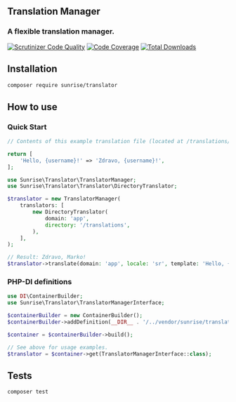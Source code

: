 ## Translation Manager

### A flexible translation manager.

[![Scrutinizer Code Quality](https://scrutinizer-ci.com/g/sunrise-php/translator/badges/quality-score.png?b=master)](https://scrutinizer-ci.com/g/sunrise-php/translator/?branch=master)
[![Code Coverage](https://scrutinizer-ci.com/g/sunrise-php/translator/badges/coverage.png?b=master)](https://scrutinizer-ci.com/g/sunrise-php/translator/?branch=master)
[![Total Downloads](https://poser.pugx.org/sunrise/translator/downloads?format=flat)](https://packagist.org/packages/sunrise/translator)

## Installation

```bash
composer require sunrise/translator
```

## How to use

### Quick Start

```php
// Contents of this example translation file (located at /translations/sr.php):

return [
    'Hello, {username}!' => 'Zdravo, {username}!',
];
```

```php
use Sunrise\Translator\TranslatorManager;
use Sunrise\Translator\Translator\DirectoryTranslator;

$translator = new TranslatorManager(
    translators: [
        new DirectoryTranslator(
            domain: 'app',
            directory: '/translations',
        ),
    ],
);

// Result: Zdravo, Marko!
$translator->translate(domain: 'app', locale: 'sr', template: 'Hello, {username}!', placeholders: ['{username}' => 'Marko']);
```

### PHP-DI definitions

```php
use DI\ContainerBuilder;
use Sunrise\Translator\TranslatorManagerInterface;

$containerBuilder = new ContainerBuilder();
$containerBuilder->addDefinition(__DIR__ . '/../vendor/sunrise/translator/resources/definitions/translator_manager.php');

$container = $containerBuilder->build();

// See above for usage examples.
$translator = $container->get(TranslatorManagerInterface::class);
```

## Tests

```bash
composer test
```

